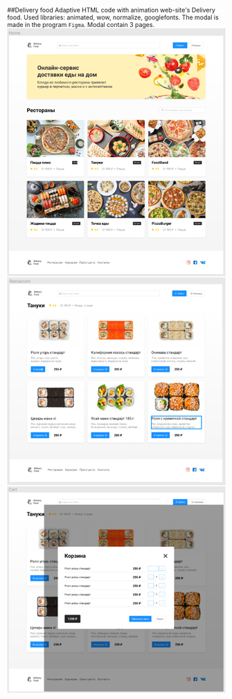##Delivery food
Adaptive HTML code with animation web-site's Delivery food. Used libraries: animated, wow, normalize, googlefonts. 
The modal is made in the program `Figma`. Modal contain 3 pages.
![Home-page](https://github.com/JustAnya/Delivery-food/blob/master/screenshots/Home_page.PNG)
![Reastauren](https://github.com/JustAnya/Delivery-food/blob/master/screenshots/Restaurant.PNG)
![Cart](https://github.com/JustAnya/Delivery-food/blob/master/screenshots/Cart.PNG)
